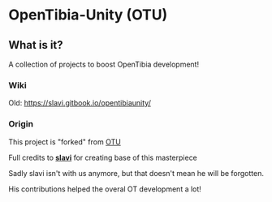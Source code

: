 # OpenTibia-Unity (OTU)
## What is it?
A collection of projects to boost OpenTibia development!

### Wiki
Old:
https://slavi.gitbook.io/opentibiaunity/


### Origin
This project is "forked" from [OTU](https://github.com/slavidodo/OpenTibia-Unity)

Full credits to [**slavi**](https://github.com/slavidodo) for creating base of this masterpiece

Sadly slavi isn't with us anymore, but that doesn't mean he will be forgotten.

His contributions helped the overal OT development a lot!

